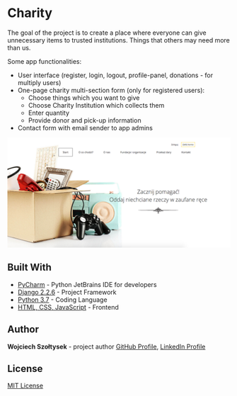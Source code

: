 # Charity

The goal of the project is to create a place where everyone can give unnecessary items to trusted institutions.
Things that others may need more than us. 

Some app functionalities:
- User interface (register, login, logout, profile-panel, donations - for multiply users)
- One-page charity multi-section form (only for registered users):
    - Choose things which you want to give
    - Choose Charity Institution which collects them
    - Enter quantity
    - Provide donor and pick-up information
- Contact form with email sender to app admins

![](https://github.com/wszoltysek/give_things/blob/master/main_app/static/images/readme.png?raw=true)

## Built With

- [PyCharm](https://www.jetbrains.com/pycharm/) - Python JetBrains IDE for developers
- [Django 2.2.6](https://docs.djangoproject.com/pl/2.1/releases/2.0/) - Project Framework
- [Python 3.7](https://www.python.org/downloads/release/python-370/) - Coding Language
- [HTML, CSS, JavaScript]() - Frontend

## Author

**Wojciech Szołtysek** - project author 
[GitHub Profile](https://github.com/wszoltysek/), [LinkedIn Profile](https://www.linkedin.com/in/wszoltysek/)

## License

[MIT License](https://choosealicense.com/licenses/mit/)
